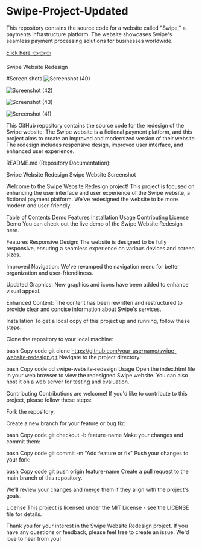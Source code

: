 # Swipe-Project-Updated
This repository contains the source code for a website called "Swipe," a payments infrastructure platform. The website showcases Swipe's seamless payment processing solutions for businesses worldwide.

[click here 👈👈👈](https://saurabhalagdeve.github.io/Swipe-Mega-Project/)

Swipe Website Redesign

#Screen shots
![Screenshot (40)](https://github.com/saurabhalagdeve/Swipe-Mega-Project/assets/127332934/1952aad8-4e27-46df-912a-cecbbc880688)

![Screenshot (42)](https://github.com/saurabhalagdeve/Swipe-Mega-Project/assets/127332934/f7eb16bb-db73-44fd-9a19-84643bb98873)

![Screenshot (43)](https://github.com/saurabhalagdeve/Swipe-Mega-Project/assets/127332934/13971259-7242-41ad-8583-483acdd41ee6)

![Screenshot (41)](https://github.com/saurabhalagdeve/Swipe-Mega-Project/assets/127332934/da4005dd-bdd7-4c42-b6bc-11d482903d79)


This GitHub repository contains the source code for the redesign of the Swipe website. The Swipe website is a fictional payment platform, and this project aims to create an improved and modernized version of their website. The redesign includes responsive design, improved user interface, and enhanced user experience.

README.md (Repository Documentation):

Swipe Website Redesign
Swipe Website Screenshot

Welcome to the Swipe Website Redesign project! This project is focused on enhancing the user interface and user experience of the Swipe website, a fictional payment platform. We've redesigned the website to be more modern and user-friendly.

Table of Contents
Demo
Features
Installation
Usage
Contributing
License
Demo
You can check out the live demo of the Swipe Website Redesign here.

Features
Responsive Design: The website is designed to be fully responsive, ensuring a seamless experience on various devices and screen sizes.

Improved Navigation: We've revamped the navigation menu for better organization and user-friendliness.

Updated Graphics: New graphics and icons have been added to enhance visual appeal.

Enhanced Content: The content has been rewritten and restructured to provide clear and concise information about Swipe's services.

Installation
To get a local copy of this project up and running, follow these steps:

Clone the repository to your local machine:

bash
Copy code
git clone https://github.com/your-username/swipe-website-redesign.git
Navigate to the project directory:

bash
Copy code
cd swipe-website-redesign
Usage
Open the index.html file in your web browser to view the redesigned Swipe website. You can also host it on a web server for testing and evaluation.

Contributing
Contributions are welcome! If you'd like to contribute to this project, please follow these steps:

Fork the repository.

Create a new branch for your feature or bug fix:

bash
Copy code
git checkout -b feature-name
Make your changes and commit them:

bash
Copy code
git commit -m "Add feature or fix"
Push your changes to your fork:

bash
Copy code
git push origin feature-name
Create a pull request to the main branch of this repository.

We'll review your changes and merge them if they align with the project's goals.

License
This project is licensed under the MIT License - see the LICENSE file for details.

Thank you for your interest in the Swipe Website Redesign project. If you have any questions or feedback, please feel free to create an issue. We'd love to hear from you!
